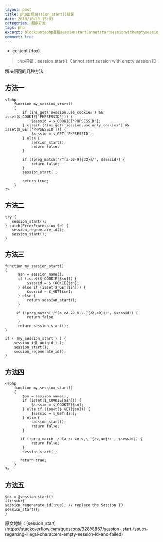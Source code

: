 ```yaml
---
layout: post
title: php出现session_start()错误
date: 2018/10/28 15:03
categories: 程序开发
tags: php
excerpt: blockquotephp报错sessionstartCannotstartsessionwithemptysessionIDblockquote解决问题的几种方法h2方法一h2precodeclasslanguagephpltphpfunctionmysessionstartifinigetsessionusecookiesampampissetCOOKIEPHPSESSIDsessidCOOK
comment: true
---
```


* content
{:top}

> php报错：session_start(): Cannot start session with empty session ID

解决问题的几种方法

## 方法一

    
    
    <?php
        function my_session_start()
        {
            if (ini_get('session.use_cookies') && isset($_COOKIE['PHPSESSID'])) {
                $sessid = $_COOKIE['PHPSESSID'];
            } elseif (!ini_get('session.use_only_cookies') && isset($_GET['PHPSESSID'])) {
                $sessid = $_GET['PHPSESSID'];
            } else {
                session_start();
                return false;
            }
    
            if (!preg_match('/^[a-z0-9]{32}$/', $sessid)) {
                return false;
            }
            session_start();
    
            return true;
        }
    ?>
    

## 方法二

    
    
    try {
       session_start();
    } catch(ErrorExpression $e) {
       session_regenerate_id();
       session_start();
    }
    

## 方法三

    
    
    function my_session_start()
    {
          $sn = session_name();
          if (isset($_COOKIE[$sn])) {
              $sessid = $_COOKIE[$sn];
          } else if (isset($_GET[$sn])) {
              $sessid = $_GET[$sn];
          } else {
              return session_start();
          }
    
         if (!preg_match('/^[a-zA-Z0-9,\-]{22,40}$/', $sessid)) {
              return false;
          }
          return session_start();
    }
    
    if ( !my_session_start() ) {
        session_id( uniqid() );
        session_start();
        session_regenerate_id();
    }
    

## 方法四

    
    
    <?php
        function my_session_start()
        {
            $sn = session_name();
            if (isset($_COOKIE[$sn])) {
                $sessid = $_COOKIE[$sn];
            } else if (isset($_GET[$sn])) {
                $sessid = $_GET[$sn];
            } else {
                session_start();
                return false;
            }
    
           if (!preg_match('/^[a-zA-Z0-9,\-]{22,40}$/', $sessid)) {
                return false;
            }
            session_start();
    
           return true;
        }
    ?>
    

## 方法五

    
    
    $ok = @session_start();
    if(!$ok){
    session_regenerate_id(true); // replace the Session ID
    session_start(); 
    }
    

原文地址：[session_start](https://stackoverflow.com/questions/32898857/session-
start-issues-regarding-illegal-characters-empty-session-id-and-failed)


    